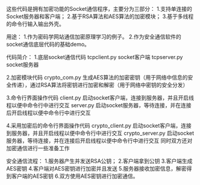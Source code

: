 这些代码是拥有加密功能的Socket通信程序，主要分为三部分：
1.支持单连接的Socket服务器和客户端；
2.基于RSA算法和AES算法的加密模块；
3.基于多线程的命令行输入输出外壳。

用途：
1.作为密码学网站通信加密原理学习的例子。
2.作为安全通信软件的socket通信底层代码的基础demo。


代码简介：
1.底层socket通信代码
tcpclient.py        socket客户端
tcpserver.py        socket服务器

2.加密模块代码
crypto_com.py		生成AES算法的加密密钥（用于网络中信息的安全传递），通过RSA算法将密钥进行加密和解密（用于网络中密钥的安全分发）


3.命令行界面操作代码
client.py           启动socket客户端，连接到服务器，并且开启线程以便中命令行中进行交互
server.py        	启动socket服务器，等待连接，并在连接后开启线程以便中命令行中进行交互

4.采用加密后的命令行界面操作代码
crypto_client.py           启动socket客户端，连接到服务器，并且开启线程以便中命令行中进行交互
crypto_server.py           启动socket服务器，等待连接，并在连接后开启线程以便中命令行中进行交互
同时双方还对加密通信进行一些准备工作

安全通信流程：
1.服务器产生并发送RSA公钥；
2.客户端拿到公钥
3.客户端生成AES密钥
4.客户端对AES密钥进行加密并且发送
5.服务器接收加密信息，解密得到客户端的AES密钥
6.双方使用AES密钥进行加密通信。
